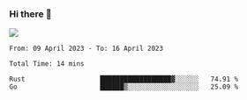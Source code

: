 ### Hi there 👋️

![](https://komarev.com/ghpvc/?username=Loner1024)

<!--START_SECTION:waka-->

```text
From: 09 April 2023 - To: 16 April 2023

Total Time: 14 mins

Rust                   ██████████████████▓░░░░░░   74.91 %
Go                     ██████▒░░░░░░░░░░░░░░░░░░   25.09 %
```

<!--END_SECTION:waka-->



